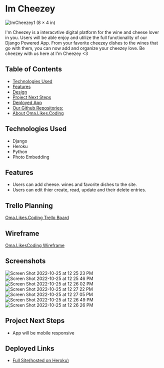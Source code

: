 # Im Cheezey
![ImCheezey1 (8 × 4 in)](https://user-images.githubusercontent.com/77770242/197863676-796b6d87-d92f-4696-820e-7c1845fb1e7c.gif)

I'm Cheezey is a interacvtive digital platform for the wine and cheese lover in you. Users will be able enjoy and utilize the full functionality of our Django Powered App. From your favorite cheezey dishes to the wines that go with them, you can now add and organize your cheezey love. Be cheezey with us here at I'm Cheezey <3 

## Table of Contents
* [Technologies Used](#technologiesused)
* [Features](#features)
* [Design](#design)
* [Project Next Steps](#nextsteps)
* [Deployed App](#deployment)
* [Our Github Repositories:](#github)
* [About Oma.Likes.Coding](#team)

## <a name="technologiesused"></a>Technologies Used
- Django
- Heroku  
- Python 
- Photo Embedding  

## <a name="features"></a>Features
- Users can add cheese. wines and favorite dishes to the site. 
- Users can edit thier create, read, update and their delete entries.  


## Trello Planning
[Oma.Likes.Coding Trello Board](https://trello.com/b/MJGmvdjN/im-cheezey)

## Wireframe
[Oma.LikesCoding Wireframe]([https://trello.com/1/cards/6335ab1d9ef33e030b3094ec/attachments/6335ab1d9ef33e030b309506/previews/6335ab1e9ef33e030b309513/download/image.png](https://trello.com/b/MJGmvdjN/im-cheezey))

## Screenshots
![Screen Shot 2022-10-25 at 12 25 23 PM](https://user-images.githubusercontent.com/77770242/197859823-51562a27-a193-4245-b337-ec1ebe28cdcf.png)
![Screen Shot 2022-10-25 at 12 25 46 PM](https://user-images.githubusercontent.com/77770242/197859843-69eee977-1ed2-4539-a7b3-a27c3734f572.png)
![Screen Shot 2022-10-25 at 12 26 02 PM](https://user-images.githubusercontent.com/77770242/197859862-770979f2-e019-418b-9b63-dc5312e9fe3e.png)
![Screen Shot 2022-10-25 at 12 27 22 PM](https://user-images.githubusercontent.com/77770242/197859887-d87b9250-412c-4b6e-8bb6-5191c63cb8bd.png)
![Screen Shot 2022-10-25 at 12 27 05 PM](https://user-images.githubusercontent.com/77770242/197859902-b00f25ef-54eb-43ae-904f-6f7dac1ddfd3.png)
![Screen Shot 2022-10-25 at 12 26 49 PM](https://user-images.githubusercontent.com/77770242/197859916-7e957795-6958-4432-ba20-be2e9b6d8622.png)
![Screen Shot 2022-10-25 at 12 26 26 PM](https://user-images.githubusercontent.com/77770242/197859937-58465725-49e3-4db4-bb89-31ed8d236826.png)


## <a name="nextsteps"></a>Project Next Steps
- App will be mobile responsive
## <a name="deployment"></a>Deployed Links
- [Full Site(hosted on Heroku)]([https://vibe-voyage.herokuapp.com/notes/](https://im-cheezey.herokuapp.com/))  
